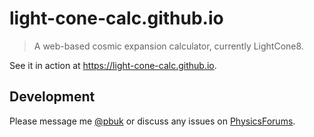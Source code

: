 # light-cone-calc.github.io

> A web-based cosmic expansion calculator, currently LightCone8.

See it in action at https://light-cone-calc.github.io.

## Development

Please message me
[@pbuk](https://www.physicsforums.com/members/pbuk.385977/)
or discuss any issues on
[PhysicsForums](https://www.physicsforums.com/forums/cosmology.69/).
